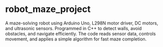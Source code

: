 # robot_maze_project
A maze-solving robot using Arduino Uno, L298N motor driver, DC motors, and ultrasonic sensors. Programmed in C++ to detect walls, avoid obstacles, and navigate efficiently. The code reads sensor data, controls movement, and applies a simple algorithm for fast maze completion.
